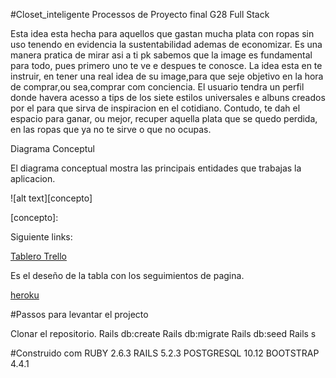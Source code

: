 #Closet_inteligente
Processos de Proyecto final G28 Full Stack


Esta idea esta hecha para aquellos que gastan mucha plata con ropas sin uso tenendo en evidencia la sustentabilidad ademas de economizar.
Es una manera pratica de mirar asi a ti pk sabemos que la image es fundamental para todo, pues primero uno te ve e despues te conosce.
La idea esta en te instruir, en tener una real idea de su image,para que seje objetivo en la hora de comprar,ou sea,comprar com conciencia.
El usuario tendra un perfil donde havera acesso a tips de los siete estilos universales e albuns creados por el para que sirva de inspiracion en el cotidiano.
Contudo, te dah el espacio para ganar, ou mejor, recuper aquella plata que se quedo perdida, en las ropas que ya no te sirve o que no ocupas.


 
 Diagrama Conceptul
   
El diagrama conceptual mostra las principais entidades que trabajas la aplicacion.


![alt text][concepto]

[concepto]: 


Siguiente links:

[Tablero Trello](https://trello.com/b/hWtkl7FX/proyecto-closetinteligente)

Es el deseño de la tabla con los seguimientos de pagina.


[heroku]()


#Passos para levantar el projecto

Clonar el repositorio.
 Rails db:create
 Rails db:migrate
 Rails db:seed
 Rails s
 

#Construido com
 RUBY 2.6.3
 RAILS 5.2.3
 POSTGRESQL 10.12
 BOOTSTRAP 4.4.1
 








